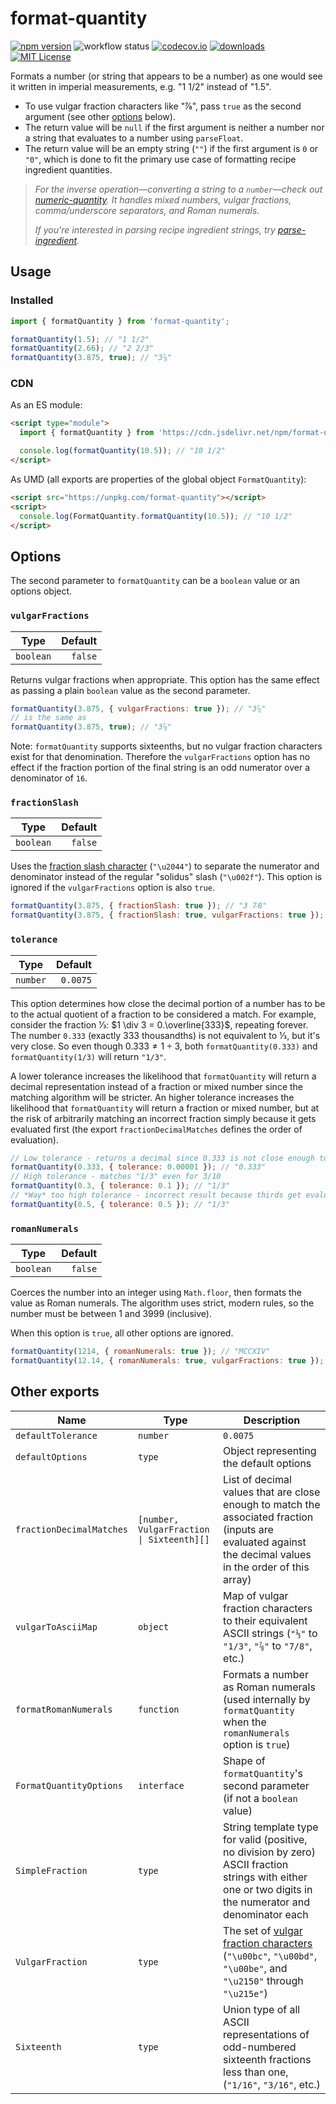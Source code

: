 # format-quantity

[![npm version](https://badge.fury.io/js/format-quantity.svg)](//npmjs.com/package/format-quantity)
![workflow status](https://github.com/jakeboone02/format-quantity/workflows/Continuous%20Integration/badge.svg)
[![codecov.io](https://codecov.io/github/jakeboone02/format-quantity/coverage.svg?branch=master)](https://codecov.io/github/jakeboone02/format-quantity?branch=master)
[![downloads](https://img.shields.io/npm/dm/format-quantity.svg)](http://npm-stat.com/charts.html?package=format-quantity&from=2015-08-01)
[![MIT License](https://img.shields.io/npm/l/format-quantity.svg)](http://opensource.org/licenses/MIT)

Formats a number (or string that appears to be a number) as one would see it written in imperial measurements, e.g. "1 1/2" instead of "1.5".

- To use vulgar fraction characters like "⅞", pass `true` as the second argument (see other [options](#options) below).
- The return value will be `null` if the first argument is neither a number nor a string that evaluates to a number using `parseFloat`.
- The return value will be an empty string (`""`) if the first argument is `0` or `"0"`, which is done to fit the primary use case of formatting recipe ingredient quantities.

> _For the inverse operation—converting a string to a `number`—check out [numeric-quantity](https://www.npmjs.com/package/numeric-quantity). It handles mixed numbers, vulgar fractions, comma/underscore separators, and Roman numerals._
>
> _If you're interested in parsing recipe ingredient strings, try [parse-ingredient](https://www.npmjs.com/package/parse-ingredient)._

## Usage

### Installed

```js
import { formatQuantity } from 'format-quantity';

formatQuantity(1.5); // "1 1/2"
formatQuantity(2.66); // "2 2/3"
formatQuantity(3.875, true); // "3⅞"
```

### CDN

As an ES module:

```html
<script type="module">
  import { formatQuantity } from 'https://cdn.jsdelivr.net/npm/format-quantity/+esm';

  console.log(formatQuantity(10.5)); // "10 1/2"
</script>
```

As UMD (all exports are properties of the global object `FormatQuantity`):

```html
<script src="https://unpkg.com/format-quantity"></script>
<script>
  console.log(FormatQuantity.formatQuantity(10.5)); // "10 1/2"
</script>
```

## Options

The second parameter to `formatQuantity` can be a `boolean` value or an options object.

### `vulgarFractions`

| Type      | Default |
| --------- | ------: |
| `boolean` | `false` |

Returns vulgar fractions when appropriate. This option has the same effect as passing a plain `boolean` value as the second parameter.

```js
formatQuantity(3.875, { vulgarFractions: true }); // "3⅞"
// is the same as
formatQuantity(3.875, true); // "3⅞"
```

Note: `formatQuantity` supports sixteenths, but no vulgar fraction characters exist for that denomination. Therefore the `vulgarFractions` option has no effect if the fraction portion of the final string is an odd numerator over a denominator of `16`.

### `fractionSlash`

| Type      | Default |
| --------- | ------: |
| `boolean` | `false` |

Uses the [fraction slash character](<https://en.wikipedia.org/wiki/Slash_(punctuation)#Fractions>) (`"\u2044"`) to separate the numerator and denominator instead of the regular "solidus" slash (`"\u002f"`). This option is ignored if the `vulgarFractions` option is also `true`.

```js
formatQuantity(3.875, { fractionSlash: true }); // "3 7⁄8"
formatQuantity(3.875, { fractionSlash: true, vulgarFractions: true }); // "3⅞"
```

### `tolerance`

| Type     |  Default |
| -------- | -------: |
| `number` | `0.0075` |

This option determines how close the decimal portion of a number has to be to the actual quotient of a fraction to be considered a match. For example, consider the fraction 1⁄3: $1 \div 3 = 0.\overline{333}$, repeating forever. The number `0.333` (exactly 333 thousandths) is not equivalent to 1⁄3, but it's very close. So even though $0.333 \neq 1 \div 3$, both `formatQuantity(0.333)` and `formatQuantity(1/3)` will return `"1/3"`.

A lower tolerance increases the likelihood that `formatQuantity` will return a decimal representation instead of a fraction or mixed number since the matching algorithm will be stricter. An higher tolerance increases the likelihood that `formatQuantity` will return a fraction or mixed number, but at the risk of arbitrarily matching an incorrect fraction simply because it gets evaluated first (the export `fractionDecimalMatches` defines the order of evaluation).

```js
// Low tolerance - returns a decimal since 0.333 is not close enough to 1/3
formatQuantity(0.333, { tolerance: 0.00001 }); // "0.333"
// High tolerance - matches "1/3" even for 3/10
formatQuantity(0.3, { tolerance: 0.1 }); // "1/3"
// *Way* too high tolerance - incorrect result because thirds get evaluated before halves
formatQuantity(0.5, { tolerance: 0.5 }); // "1/3"
```

### `romanNumerals`

| Type      | Default |
| --------- | ------: |
| `boolean` | `false` |

Coerces the number into an integer using `Math.floor`, then formats the value as Roman numerals. The algorithm uses strict, modern rules, so the number must be between 1 and 3999 (inclusive).

When this option is `true`, all other options are ignored.

```js
formatQuantity(1214, { romanNumerals: true }); // "MCCXIV"
formatQuantity(12.14, { romanNumerals: true, vulgarFractions: true }); // "XII"
```

## Other exports

| Name                     | Type                                                 | Description                                                                                                                                                 |
| ------------------------ | ---------------------------------------------------- | ----------------------------------------------------------------------------------------------------------------------------------------------------------- |
| `defaultTolerance`       | `number`                                             | `0.0075`                                                                                                                                                    |
| `defaultOptions`         | `type`                                               | Object representing the default options                                                                                                                     |
| `fractionDecimalMatches` | <code>[number, VulgarFraction \| Sixteenth][]</code> | List of decimal values that are close enough to match the associated fraction (inputs are evaluated against the decimal values in the order of this array)  |
| `vulgarToAsciiMap`       | `object`                                             | Map of vulgar fraction characters to their equivalent ASCII strings (`"⅓"` to `"1/3"`, `"⅞"` to `"7/8"`, etc.)                                              |
| `formatRomanNumerals`    | `function`                                           | Formats a number as Roman numerals (used internally by `formatQuantity` when the `romanNumerals` option is `true`)                                          |
| `FormatQuantityOptions`  | `interface`                                          | Shape of `formatQuantity`'s second parameter (if not a `boolean` value)                                                                                     |
| `SimpleFraction`         | `type`                                               | String template type for valid (positive, no division by zero) ASCII fraction strings with either one or two digits in the numerator and denominator each   |
| `VulgarFraction`         | `type`                                               | The set of [vulgar fraction characters](https://en.wikipedia.org/wiki/Number_Forms) (`"\u00bc"`, `"\u00bd"`, `"\u00be"`, and `"\u2150"` through `"\u215e"`) |
| `Sixteenth`              | `type`                                               | Union type of all ASCII representations of odd-numbered sixteenth fractions less than one, (`"1/16"`, `"3/16"`, etc.)                                       |
